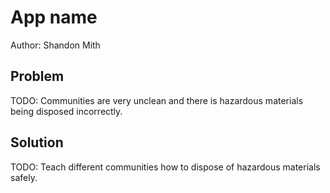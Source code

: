 # App name

Author: Shandon Mith

## Problem

TODO: Communities are very unclean and there is hazardous materials being disposed incorrectly.

## Solution

TODO: Teach different communities how to dispose of hazardous materials safely.

